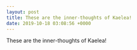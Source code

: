 ```yaml
---
layout: post
title: These are the inner-thoughts of Kaelea!
date: 2019-10-18 03:08:56 +0000
---
```


These are the inner-thoughts of Kaelea!

